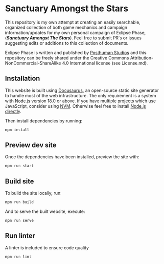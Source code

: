 # Sanctuary Amongst the Stars

This repository is my own attempt at creating an easily searchable, organized collection of both game mechanics and campaign information/updates for my own personal campaign of Eclipse Phase, (***Sanctuary Amongst The Stars***).  Feel free to submit PR's or issues suggesting edits or additions to this collection of documents.

Eclipse Phase is written and published by [Posthuman Studios](https://posthumanstudios.com/) and this repository can be freely shared under the Creative Commons Attribution-NonCommercial-ShareAlike 4.0 International license (see License.md).

## Installation

This website is built using [Docusaurus](https://docusaurus.io/), an open-source static site generator to handle most of the web infrastructure. The only requirement is a system with [Node.js](https://nodejs.org/en) version 18.0 or above. If you have multiple projects which use JavaScript, consider using [NVM](https://github.com/nvm-sh/nvm). Otherwise feel free to install [Node.js directly](https://nodejs.org/en). 

Then install dependencies by running:
```bash
npm install
```

## Preview dev site

Once the dependencies have been installed, preview the site with:
```bash
npm run start
```

## Build site

To build the site locally, run:
```bash
npm run build
```

And to serve the built website, execute:
```bash
npm run serve
```

## Run linter

A linter is included to ensure code quality
```bash
npm run lint
```
```
```
